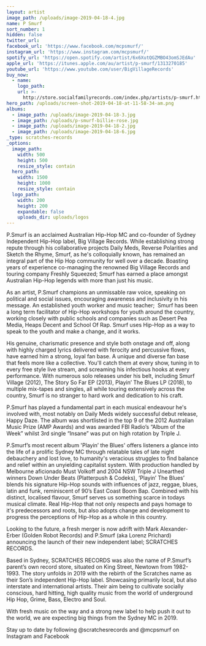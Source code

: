 ```yaml
---
layout: artist
image_path: /uploads/image-2019-04-18-4.jpg
name: P Smurf
sort_number: 1
hidden: false
twitter_url:
facebook_url: 'https://www.facebook.com/mcpsmurf/'
instagram_url: 'https://www.instagram.com/mcpsmurf/'
spotify_url: 'https://open.spotify.com/artist/6x6XutQGZMBO43omSJEdAu'
apple_url: 'https://itunes.apple.com/au/artist/p-smurf/1313270185'
youtube_url: 'https://www.youtube.com/user/BigVillageRecords'
buy_now:
  - name:
    logo_path:
    url: >-
      http://store.socialfamilyrecords.com/index.php/artists/p-smurf.html-apparel.html
hero_path: /uploads/screen-shot-2019-04-18-at-11-58-34-am.png
albums:
  - image_path: /uploads/image-2019-04-18-3.jpg
  - image_path: /uploads/p-smurf-billie-rose.jpg
  - image_path: /uploads/image-2019-04-18-2.jpg
  - image_path: /uploads/image-2019-04-18-6.jpg
_type: scratches-records
_options:
  image_path:
    width: 500
    height: 500
    resize_style: contain
  hero_path:
    width: 1500
    height: 1000
    resize_style: contain
  logo_path:
    width: 200
    height: 200
    expandable: false
    uploads_dir: uploads/logos
---
```


P.Smurf is an acclaimed Australian Hip-Hop MC and co-founder of Sydney Independent Hip-Hop label, Big Village Records. While establishing strong repute through his collaborative projects Daily Meds, Reverse Polarities and Sketch the Rhyme, Smurf, as he's colloquially known, has remained an integral part of the Hip Hop community for well over a decade. Boasting years of experience co-managing the renowned Big Village Records and touring company Freshly Squeezed; Smurf has earned a place amongst Australian Hip-Hop legends with more than just his music.

As an artist, P.Smurf champions an unmissable raw voice, speaking on political and social issues, encouraging awareness and inclusivity in his message. An established youth worker and music teacher; &nbsp;Smurf has been a long term facilitator of Hip-Hop workshops for youth around the country, working closely with public schools and companies such as Desert Pea Media, Heaps Decent and School Of Rap. Smurf uses Hip-Hop as a way to speak to the youth and make a change, and it works.&nbsp;

His genuine, charismatic presence and style both onstage and off, along with highly charged lyrics delivered with ferocity and percussive flows, have earned him a strong, loyal fan base. A unique and diverse fan base that feels more like a collective. You'll catch them at every show, tuning in to every free style live stream, and screaming his infectious hooks at every performance. With numerous solo releases under his belt, including Smurf Village (2012), The Story So Far EP (2013), Playin’ The Blues LP (2018), to multiple mix-tapes and singles, all while touring extensively across the country, Smurf is no stranger to hard work and dedication to his craft.&nbsp;

P.Smurf has played a fundamental part in each musical endeavour he's involved with, most notably on Daily Meds widely successful debut release, Happy Daze. The album was shortlisted in the top 9 of the 2012 Australian Music Prize (AMP Awards) and was awarded FBI Radio’s “Album of the Week” whilst 3rd single “Insane” was put on high rotation by Triple J.&nbsp;

P.Smurf’s most recent album 'Playin’ the Blues' offers listeners a glance into the life of a prolific Sydney MC through relatable tales of late night debauchery and lost love, to humanity's veracious struggles to find balance and relief within an unyielding capitalist system. With production handled by Melbourne aficionado Must Volkoff and 2004 NSW Triple J Unearthed winners Down Under Beats (Platterpush & Codeks), ’Playin’ The Blues’ blends his signature Hip-Hop sounds with influences of jazz, reggae, blues, latin and funk, reminiscent of 90’s East Coast Boom Bap. Combined with his distinct, localised flavour, Smurf serves us something scarce in todays musical climate. Real Hip-Hop that not only respects and pays homage to it's predecessors and roots, but also adopts change and development to progress the perceptions of Hip-Hop as a whole in this country.&nbsp;

Looking to the future, a fresh merger is now adrift with Mark Alexander-Erber (Golden Robot Records) and P.Smurf (aka Lorenz Prichard) announcing the launch of their new independent label; SCRATCHES RECORDS.

Based in Sydney, SCRATCHES RECORDS was also the name of P.Smurf’s parent’s own record store, situated on King Street, Newtown from 1982-1993. The story unfolds in 2019 with the rebirth of the Scratches name as their Son’s independent Hip-Hop label. Showcasing primarily local, but also interstate and international artists. Their aim being to cultivate socially conscious, hard hitting, high quality music from the world of underground Hip Hop, Grime, Bass, Electro and Soul.&nbsp;

With fresh music on the way and a strong new label to help push it out to the world, we are expecting big things from the Sydney MC in 2019.&nbsp;

Stay up to date by following @scratchesrecords and @mcpsmurf on Instagram and Facebook